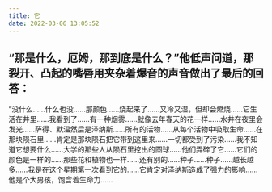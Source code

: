 ```yaml
---
title: 它
date: 2022-03-06 13:05:52
---
```



## “那是什么，厄姆，那到底是什么？”他低声问道，那裂开、凸起的嘴唇用夹杂着爆音的声音做出了最后的回答：

“没什么……什么也没……那颜色……烧起来了……又冷又湿，但却会燃烧……它生活在井里……我看到了……有一种烟雾……就像去年春天的花一样……水井在夜里会发光……萨得、默温然后是泽纳斯……所有的活物……从每个活物中吸取生命……在那块陨石里……肯定是那块陨石把它带到这里来……一切都受到了污染……我不知道它想要什么……大学的那些人从陨石里挖出的圆球……他们弄碎了它……它们的颜色是一样的……那些花和植物也一样……还有别的……种子……种子……越长越多……我是在这个星期第一次看到它的……它肯定对泽纳斯造成了强力的影响……他是个大男孩，饱含着生命力……
